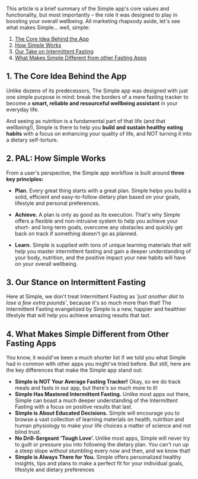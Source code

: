 This article is a brief summary of the Simple app's core values and functionality, but most importantly – the role it was designed to play in boosting your overall wellbeing. All marketing rhapsody aside, let's see what makes Simple... well, simple: 

1. [The Core Idea Behind the App](#link1)
2. [How Simple Works](#link2)
3. [Our Take on Intermittent Fasting](#link3)
4. [What Makes Simple Different from other Fasting Apps](#link4)  

<a name="link1"></a>
## 1. The Core Idea Behind the App
Unlike dozens of its predecessors, The Simple app was designed with just one simple purpose in mind: break the borders of a mere fasting tracker to become a **smart, reliable and resourceful wellbeing assistant** in your everyday life. 

And seeing as nutrition is a fundamental part of that life (and that wellbeing!), Simple is there to help you **build and sustain healthy eating habits** with a focus on enhancing your quality of life, and NOT turning it into a dietary self-torture.
​
<a name="link2"></a>
## 2. PAL: How Simple Works
From a user's perspective, the Simple app workflow is built around **three key principles:**

- **Plan.** Every great thing starts with a great plan. Simple helps you build a solid, efficient and easy-to-follow dietary plan based on your goals, lifestyle and personal preferences.

- **Achieve.** A plan is only as good as its execution. That's why Simple offers a flexible and non-intrusive system to help you achieve your short- and long-term goals, overcome any obstacles and quickly get back on track if something doesn't go as planned. 

- **Learn.** Simple is supplied with tons of unique learning materials that will help you master intermittent fasting and gain a deeper understanding of your body, nutrition, and the positive impact your new habits will have on your overall wellbeing.

<a name="link3"></a>
## 3. Our Stance on Intermittent Fasting
Here at Simple, we don't treat Intermittent Fasting as *'just another diet to lose a few extra pounds'*, because it's so much more than that! The Intermittent Fasting evangelized by Simple is a new, happier and healthier lifestyle that will help you achieve amazing results that last.  

<a name="link4"></a>
## 4. What Makes Simple Different from Other Fasting Apps
You know, it would've been a much shorter list if we told you what Simple had in common with other apps you might've tried before. But still, here are the key differences that make the Simple app stand out:

- **Simple is NOT Your Average Fasting Tracker!** Okay, so we do track meals and fasts in our app, but there's so much more to it!
- **Simple Has Mastered Intermittent Fasting.** Unlike most apps out there, Simple can boast a much deeper understanding of the Intermittent Fasting with a focus on positive results that last.
- **Simple is About Educated Decisions.** Simple will encourage you to browse a vast collection of learning materials on health, nutrition and human physiology to make your life choices a matter of science and not blind trust.
- **No Drill-Sergeant 'Tough Love’.** Unlike most apps, Simple will never try to guilt or pressure you into following the dietary plan. You can't run up a steep slope without stumbling every now and then, and we know that!
- **Simple is Always There for You.** Simple offers personalized healthy insights, tips and plans to make a perfect fit for your individual goals, lifestyle and dietary preferences
